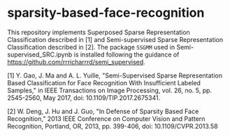 # sparsity-based-face-recognition

This repository implements Superposed Sparse Representation Classification described in [1] and Semi-supervised Sparse Representation Classification described in [2]. The package `SSGMM` used in Semi-supervised_SRC.ipynb is installed following the guidance of https://github.com/rrricharrrd/semi_supervised.

[1] Y. Gao, J. Ma and A. L. Yuille, "Semi-Supervised Sparse Representation Based Classification for Face Recognition With Insufficient Labeled Samples," in IEEE Transactions on Image Processing, vol. 26, no. 5, pp. 2545-2560, May 2017, doi: 10.1109/TIP.2017.2675341.

[2] W. Deng, J. Hu and J. Guo, "In Defense of Sparsity Based Face Recognition," 2013 IEEE Conference on Computer Vision and Pattern Recognition, Portland, OR, 2013, pp. 399-406, doi: 10.1109/CVPR.2013.58
